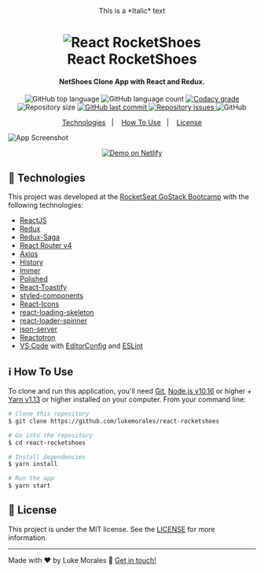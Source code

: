 <div align="center">
   This is a *Italic* text
</div>

<h1 align="center">
    <img alt="React RocketShoes" src="https://res.cloudinary.com/lukemorales/image/upload/v1562696000/readme_logos/react-rocketshoes_jy1lze.png" />
    <br>
    React RocketShoes
</h1>

<h4 align="center">
  NetShoes Clone App with React and Redux.
</h4>
<p align="center">
  <img alt="GitHub top language" src="https://img.shields.io/github/languages/top/lukemorales/react-rocketshoes.svg">

  <img alt="GitHub language count" src="https://img.shields.io/github/languages/count/lukemorales/react-rocketshoes.svg">

  <a href="https://www.codacy.com/app/lukemorales/react-rocketshoes?utm_source=github.com&amp;utm_medium=referral&amp;utm_content=lukemorales/react-rocketshoes&amp;utm_campaign=Badge_Grade">
    <img alt="Codacy grade" src="https://img.shields.io/codacy/grade/1b577a07dda843aba09f4bc55d1af8fc.svg">
  </a>

  <img alt="Repository size" src="https://img.shields.io/github/repo-size/lukemorales/react-rocketshoes.svg">
  <a href="https://github.com/lukemorales/react-rocketshoes/commits/master">
    <img alt="GitHub last commit" src="https://img.shields.io/github/last-commit/lukemorales/react-rocketshoes.svg">
  </a>

  <a href="https://github.com/lukemorales/react-rocketshoes/issues">
    <img alt="Repository issues" src="https://img.shields.io/github/issues/lukemorales/react-rocketshoes.svg">
  </a>

  <img alt="GitHub" src="https://img.shields.io/github/license/lukemorales/react-rocketshoes.svg">
</p>

<p align="center">
  <a href="#rocket-technologies">Technologies</a>&nbsp;&nbsp;&nbsp;|&nbsp;&nbsp;&nbsp;
  <a href="#information_source-how-to-use">How To Use</a>&nbsp;&nbsp;&nbsp;|&nbsp;&nbsp;&nbsp;
  <a href="#memo-license">License</a>
</p>

![App Screenshot](https://res.cloudinary.com/lukemorales/image/upload/v1563042321/readme_logos/rocketshoes_readme_swvhr9.png)
<p align="center">
  <a href="https://rocketshoes.netlify.com/" target="_blank">
    <img alt="Demo on Netlify" src="https://res.cloudinary.com/lukemorales/image/upload/v1563043495/readme_logos/demo_on_netlify_bbuvjz.png">
  </a>
</p>

## :rocket: Technologies

This project was developed at the [RocketSeat GoStack Bootcamp](https://rocketseat.com.br/bootcamp) with the following technologies:

-  [ReactJS](https://reactjs.org/)
-  [Redux](https://redux.js.org/)
-  [Redux-Saga](https://redux-saga.js.org/)
-  [React Router v4](https://github.com/ReactTraining/react-router)
-  [Axios](https://github.com/axios/axios)
-  [History](https://www.npmjs.com/package/history)
-  [Immer](https://github.com/immerjs/immer)
-  [Polished](https://polished.js.org/)
-  [React-Toastify](https://fkhadra.github.io/react-toastify/)
-  [styled-components](https://www.styled-components.com/)
-  [React-Icons](https://react-icons.netlify.com/)
-  [react-loading-skeleton](https://github.com/dvtng/react-loading-skeleton)
-  [react-loader-spinner](https://github.com/mhnpd/react-loader-spinner)
-  [json-server](https://github.com/typicode/json-server)
-  [Reactotron](https://infinite.red/reactotron)
-  [VS Code][vc] with [EditorConfig][vceditconfig] and [ESLint][vceslint]

## :information_source: How To Use

To clone and run this application, you'll need [Git](https://git-scm.com), [Node.js v10.16][nodejs] or higher + [Yarn v1.13][yarn] or higher installed on your computer. From your command line:

```bash
# Clone this repository
$ git clone https://github.com/lukemorales/react-rocketshoes

# Go into the repository
$ cd react-rocketshoes

# Install dependencies
$ yarn install

# Run the app
$ yarn start
```

## :memo: License
This project is under the MIT license. See the [LICENSE](https://github.com/lukemorales/react-rocketshoes/blob/master/LICENSE) for more information.

---

Made with ♥ by Luke Morales :wave: [Get in touch!](https://www.linkedin.com/in/lukemorales/)

[nodejs]: https://nodejs.org/
[yarn]: https://yarnpkg.com/
[vc]: https://code.visualstudio.com/
[vceditconfig]: https://marketplace.visualstudio.com/items?itemName=EditorConfig.EditorConfig
[vceslint]: https://marketplace.visualstudio.com/items?itemName=dbaeumer.vscode-eslint
